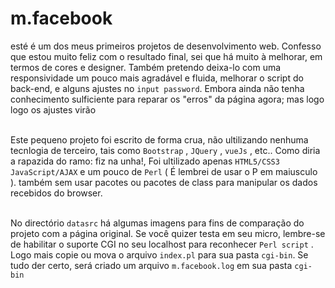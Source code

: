 
# m.facebook
   esté é um dos meus primeiros projetos de desenvolvimento web. Confesso que estou muito feliz com o resultado final, sei que há muito à melhorar, em termos de cores e designer. Também pretendo deixa-lo com uma responsividade um pouco mais agradável e fluida, melhorar o script do back-end, e alguns ajustes no `input password`. Embora ainda não tenha conhecimento sulficiente para reparar os "erros" da página agora; mas logo logo os ajustes virão
   
<br>   Este pequeno projeto foi escrito de forma crua, não ultilizando nenhuma tecnlogia de terceiro, tais como ``Bootstrap`` , ``JQuery`` , ``vueJs`` , etc.. Como diria a rapazida do ramo: fiz na unha!, Foi ultilizado apenas ``HTML5/CSS3`` ``JavaScript/AJAX`` e um pouco de ``Perl``  ( É lembrei de usar o P em maiusculo ). também sem usar pacotes ou pacotes de class para manipular os dados recebidos do browser.


<br> No directório  `datasrc`  há algumas imagens para fins de comparação do projeto com a página original. Se você quizer testa em seu micro, lembre-se de habilitar o suporte CGI no seu localhost para reconhecer  `Perl script` . Logo mais copie ou mova o arquivo `index.pl` para sua pasta `cgi-bin`. Se tudo der certo, será criado um arquivo  `m.facebook.log`  em sua pasta `cgi-bin` <br>

